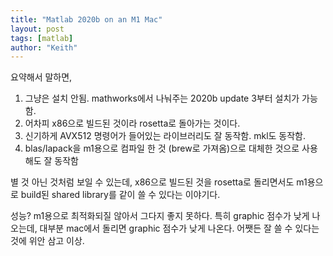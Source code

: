 ```yaml
---
title: "Matlab 2020b on an M1 Mac"
layout: post
tags: [matlab]
author: "Keith"
---
```


요약해서 말하면,

1. 그냥은 설치 안됨. mathworks에서 나눠주는 2020b update 3부터 설치가 가능함.
2. 어차피 x86으로 빌드된 것이라 rosetta로 돌아가는 것이다.
3. 신기하게 AVX512 명령어가 들어있는 라이브러리도 잘 동작함. mkl도 동작함.
4. blas/lapack을 m1용으로 컴파일 한 것 (brew로 가져옴)으로 대체한 것으로 사용해도 잘 동작함

별 것 아닌 것처럼 보일 수 있는데, x86으로 빌드된 것을 rosetta로 돌리면서도 m1용으로 build된 shared library를 같이 쓸 수 있다는 이야기다. 

성능? m1용으로 최적화되질 않아서 그다지 좋지 못하다. 특히 graphic 점수가 낮게 나오는데, 대부분 mac에서 돌리면 graphic 점수가 낮게 나온다. 어쨋든 잘 쓸 수 있다는 것에 위안 삼고 이상.

